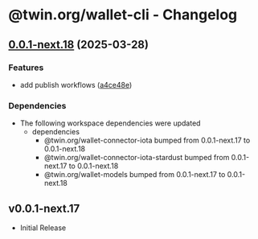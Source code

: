 # @twin.org/wallet-cli - Changelog

## [0.0.1-next.18](https://github.com/twinfoundation/wallet/compare/wallet-cli-v0.0.1-next.17...wallet-cli-v0.0.1-next.18) (2025-03-28)


### Features

* add publish workflows ([a4ce48e](https://github.com/twinfoundation/wallet/commit/a4ce48ecaa83a182fb927631a5a4e6a9929b4ccc))


### Dependencies

* The following workspace dependencies were updated
  * dependencies
    * @twin.org/wallet-connector-iota bumped from 0.0.1-next.17 to 0.0.1-next.18
    * @twin.org/wallet-connector-iota-stardust bumped from 0.0.1-next.17 to 0.0.1-next.18
    * @twin.org/wallet-models bumped from 0.0.1-next.17 to 0.0.1-next.18

## v0.0.1-next.17

- Initial Release
